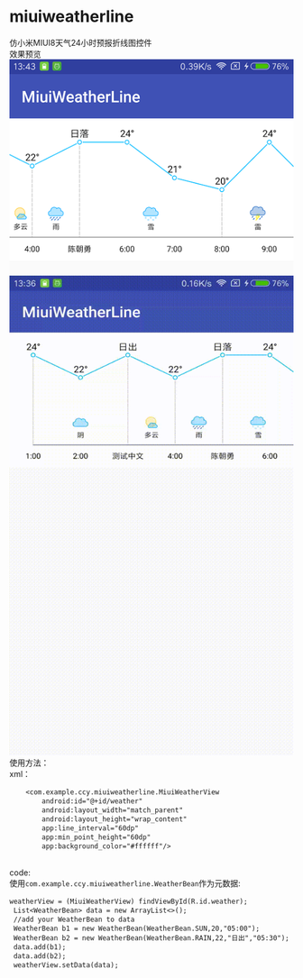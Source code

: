 # miuiweatherline
仿小米MIUI8天气24小时预报折线图控件
<br/>效果预览<br/>
![image1](https://github.com/CCY0122/miuiweatherline/blob/master/someImages/complete1.png)
![image2](https://github.com/CCY0122/miuiweatherline/blob/master/someImages/weatherGif%20_1.gif)
<br/>使用方法：<br/>
xml：<br/>
```
    <com.example.ccy.miuiweatherline.MiuiWeatherView
        android:id="@+id/weather"
        android:layout_width="match_parent"
        android:layout_height="wrap_content"
        app:line_interval="60dp"
        app:min_point_height="60dp"
        app:background_color="#ffffff"/>
```
<br/>code:<br/>
使用`com.example.ccy.miuiweatherline.WeatherBean`作为元数据:<br/>
 ```
 weatherView = (MiuiWeatherView) findViewById(R.id.weather);
  List<WeatherBean> data = new ArrayList<>();
  //add your WeatherBean to data
  WeatherBean b1 = new WeatherBean(WeatherBean.SUN,20,"05:00");
  WeatherBean b2 = new WeatherBean(WeatherBean.RAIN,22,"日出","05:30");
  data.add(b1);
  data.add(b2);
  weatherView.setData(data);
  ```



